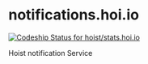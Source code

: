 notifications.hoi.io
===========

[ ![Codeship Status for hoist/stats.hoi.io](https://www.codeship.io/projects/2013ec20-9d04-0131-0214-4abd3ab77fa7/status?branch=master)](https://www.codeship.io/projects/17874)

Hoist notification Service
